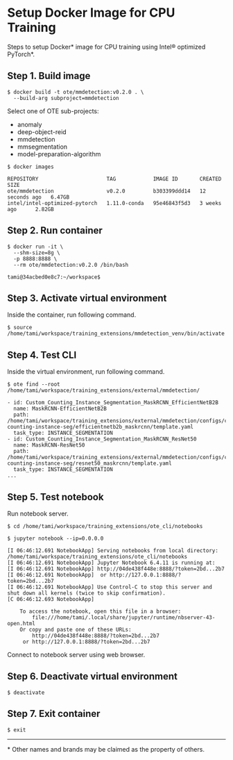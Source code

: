 # Setup Docker Image for CPU Training

Steps to setup Docker* image for CPU training using Intel® optimized PyTorch*.

## Step 1. Build image

```
$ docker build -t ote/mmdetection:v0.2.0 . \
  --build-arg subproject=mmdetection
```

Select one of OTE sub-projects:
 - anomaly
 - deep-object-reid
 - mmdetection
 - mmsegmentation
 - model-preparation-algorithm

```
$ docker images
```
```
REPOSITORY                      TAG            IMAGE ID       CREATED          SIZE
ote/mmdetection                 v0.2.0         b303399ddd14   12 seconds ago   6.47GB
intel/intel-optimized-pytorch   1.11.0-conda   95e46843f5d3   3 weeks ago      2.82GB
```

## Step 2. Run container

```
$ docker run -it \
  --shm-size=8g \
  -p 8888:8888 \
  --rm ote/mmdetection:v0.2.0 /bin/bash
```
```
tami@34acbed0e8c7:~/workspace$
```

## Step 3. Activate virtual environment

Inside the container, run following command.

```
$ source /home/tami/workspace/training_extensions/mmdetection_venv/bin/activate
```

## Step 4. Test CLI

Inside the virtual environment, run following command.

```
$ ote find --root /home/tami/workspace/training_extensions/external/mmdetection/
```
```
- id: Custom_Counting_Instance_Segmentation_MaskRCNN_EfficientNetB2B
  name: MaskRCNN-EfficientNetB2B
  path: /home/tami/workspace/training_extensions/external/mmdetection/configs/custom-counting-instance-seg/efficientnetb2b_maskrcnn/template.yaml
  task_type: INSTANCE_SEGMENTATION
- id: Custom_Counting_Instance_Segmentation_MaskRCNN_ResNet50
  name: MaskRCNN-ResNet50
  path: /home/tami/workspace/training_extensions/external/mmdetection/configs/custom-counting-instance-seg/resnet50_maskrcnn/template.yaml
  task_type: INSTANCE_SEGMENTATION
...
```

## Step 5. Test notebook

Run notebook server.

```
$ cd /home/tami/workspace/training_extensions/ote_cli/notebooks
```
```
$ jupyter notebook --ip=0.0.0.0
```
```
[I 06:46:12.691 NotebookApp] Serving notebooks from local directory: /home/tami/workspace/training_extensions/ote_cli/notebooks
[I 06:46:12.691 NotebookApp] Jupyter Notebook 6.4.11 is running at:
[I 06:46:12.691 NotebookApp] http://04de438f448e:8888/?token=2bd...2b7
[I 06:46:12.691 NotebookApp]  or http://127.0.0.1:8888/?token=2bd...2b7
[I 06:46:12.691 NotebookApp] Use Control-C to stop this server and shut down all kernels (twice to skip confirmation).
[C 06:46:12.693 NotebookApp]

    To access the notebook, open this file in a browser:
        file:///home/tami/.local/share/jupyter/runtime/nbserver-43-open.html
    Or copy and paste one of these URLs:
        http://04de438f448e:8888/?token=2bd...2b7
     or http://127.0.0.1:8888/?token=2bd...2b7
```

Connect to notebook server using web browser.

## Step 6. Deactivate virtual environment

```
$ deactivate
```

## Step 7. Exit container

```
$ exit
```

---
\* Other names and brands may be claimed as the property of others.
